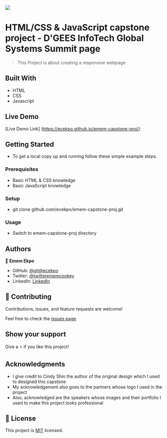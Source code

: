 ![](https://img.shields.io/badge/Microverse-blueviolet)

# HTML/CSS & JavaScript capstone project - D'GEES InfoTech Global Systems Summit page

  > This Project is about creating a responsive webpage

## Built With

- HTML
- CSS
- Javascript

## Live Demo 

[Live Demo Link] (https://ecekpo.github.io/emem-capstone-proj/)

## Getting Started

-  To get a local copy up and running follow these simple example steps.

### Prerequisites

- Basic HTML & CSS knowledge
- Basic JavaScript knowledge

### Setup

- git clone github.com/ecekpo/emem-capstone-proj.git

### Usage

- Switch to emem-capstone-proj directory

## Authors

👤 **Emem Ekpo**

- GitHub: [@git@ecekpo](https://github.com/@ecekpo)
- Twitter: [@twitterememcookey](https://twitter.com/ememcookey)
- LinkedIn: [LinkedIn](https://https://www.linkedin.com/in/emem-ekpo-857135234/)

## 🤝 Contributing

Contributions, issues, and feature requests are welcome!

Feel free to check the [issues page](https://github.com/@ecekpo/issues/).

## Show your support

Give a ⭐️ if you like this project!

## Acknowledgments

- I give credit to Cindy Shin the author of the original design which I used to designed this capstone 
- My acknowledgement also goes to the partners whose logo I used in the project
- Also, acknowledged are the speakers whose images and their portfolio I used to make this project looks professional

## 📝 License

This project is [MIT](./MIT.md) licensed.
